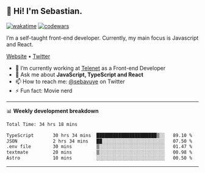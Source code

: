 ## 👋 Hi! I'm Sebastian.

[![wakatime](https://wakatime.com/badge/user/df0036c6-328a-4a39-be9b-e49417ed22a1.svg)](https://wakatime.com/@df0036c6-328a-4a39-be9b-e49417ed22a1)
[![codewars](https://www.codewars.com/users/sebavuye/badges/small)](https://www.codewars.com/users/sebavuye)

I’m a self-taught front-end developer. Currently, my main focus is Javascript and React.

[Website](https://sebastianvuye.be) • [Twitter](https://twitter.com/sebavuye)

- 🔭 I’m currently working at [Telenet](https://telenet.be/) as a Front-end Developer
- 💬 Ask me about **JavaScript, TypeScript and React**
- 📫 How to reach me: [@sebavuye](https://twitter.com/sebavuye) on Twitter
- ⚡ Fun fact: Movie nerd

-------

📊 **Weekly development breakdown**

<!--START_SECTION:waka-->

```txt
Total Time: 34 hrs 18 mins

TypeScript       30 hrs 34 mins  ██████████████████████▒░░   89.10 %
JSON             2 hrs 34 mins   ██░░░░░░░░░░░░░░░░░░░░░░░   07.50 %
.env file        30 mins         ▒░░░░░░░░░░░░░░░░░░░░░░░░   01.47 %
textmate         20 mins         ▒░░░░░░░░░░░░░░░░░░░░░░░░   00.98 %
Astro            10 mins         ░░░░░░░░░░░░░░░░░░░░░░░░░   00.50 %
```

<!--END_SECTION:waka-->
-------

